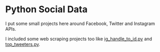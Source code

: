 # Python Social Data

I put some small projects here around Facebook, Twitter and Instagram APIs.

I included some web scraping projects too like [ig_handle_to_id.py](ig_handle_to_id.py) and [top_tweeters.py](top_tweeters.py).
